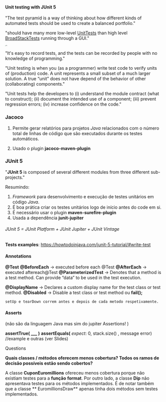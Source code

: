#### Unit testing with JUnit 5

"The test pyramid is a way of thinking about how different kinds of automated tests should be used to create a balanced
portfolio."

"should have many more low-level [UnitTests](https://martinfowler.com/bliki/UnitTest.html) than high
level [BroadStackTests](https://martinfowler.com/bliki/BroadStackTest.html) running through a GUI."

<img src="https://i.gyazo.com/9daef5df1e7b5832d1b40c83eccbabde.png" alt="img" style="zoom:15%;" />

"It's easy to record tests, and the tests can be recorded by people with no knowledge of programming."

"Unit testing is when you (as a programmer) write test code to verify units of (production) code. A unit represents a
small subset of a much larger solution. A true “unit” does not have depend of the behavior of other (collaborating)
components."

"Unit tests help the developers to (i) understand the module contract (what to construct); (ii)
document the intended use of a component; (iii) prevent regression errors; (iv) increase confidence on the code."

### Jacoco

1. Permite gerar relatórios para projetos *Java* relacionados com o número total de linhas de código que são executados
   durante os testes automáticos.

2. Usado o plugin  **jacoco-maven-plugin**

### **JUnit 5**

"**JUnit 5** is composed of several different modules from three different sub-projects."

Resumindo:

1. *Framework* para desenvolvimento e execução de testes unitários em código *Java*.
2. É boa prática criar os testes unitários logo de início antes do code em si.
3. É necessário usar o plugin **maven-surefire-plugin**
4. Usada a dependência **junit-jupiter**

###### JUnit 5 = JUnit Platform + JUnit Jupiter + JUnit Vintage

**Tests examples**: https://howtodoinjava.com/junit-5-tutorial/#write-test

#### Annotations

**@Test**
**@BeforeEach** -> executed before each @Test
**@AfterEach** -> executed aftereach@Test
**@ParameterizedTest** -> Denotes that a method is a test method. Can provide “data” to be used in the test execution.

**@DisplayName** -> Declares a custom display name for the test class or test method.
**@Disabled** -> Disable a test class or test method ou **fail();**

```
setUp e tearDown correm antes e depois de cada metodo respetivamente.
```

#### Asserts

(não são da linguagem Java mas sim do jupiter Assertions! )

**assertTrue( ___ )**
**assertEquals(** *expect*: 0, stack.size() , message error)    //example e outras (ver Slides)

Questions

**Quais classes / métodos oferecem menos cobertura? Todos os ramos de decisão possíveis estão sendo cobertos?**

A classe **CuponEuromillions** ofereceu menos cobertura porque não existiam testes para a **função** **format**. Por
outro lado, a classe **Dip**  não apresentava testes para os métodos implementados. É de notar também que a classe **
EuromillionsDraw** apenas tinha dois métodos sem testes implementados.

```

```